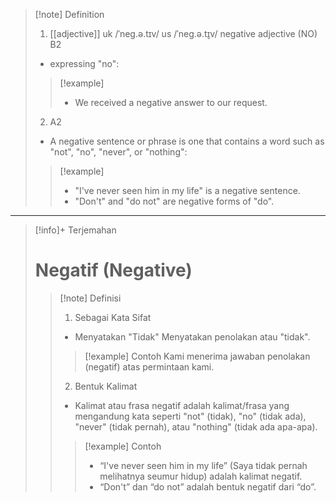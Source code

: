 >[!note] Definition
>1. [[adjective]]
uk  /ˈneɡ.ə.tɪv/ us  /ˈneɡ.ə.t̬ɪv/
negative adjective (NO)
B2
>- expressing "no":
> > [!example] 
> > - We received a negative answer to our request.
> 2. A2
>- A negative sentence or phrase is one that contains a word such as "not", "no", "never", or "nothing":
> > [!example] 
> > - "I've never seen him in my life" is a negative sentence.
> > - "Don't" and "do not" are negative forms of "do".

---

>[!info]+ Terjemahan
> # Negatif (Negative)
> > [!note] Definisi
> > 1. Sebagai Kata Sifat
> > -  Menyatakan "Tidak"
Menyatakan penolakan atau "tidak".
> > > [!example] Contoh
> > > Kami menerima jawaban penolakan (negatif) atas permintaan kami.
> > 2. Bentuk Kalimat
> > - Kalimat atau frasa negatif adalah kalimat/frasa yang mengandung kata seperti "not" (tidak), "no" (tidak ada), "never" (tidak pernah), atau "nothing" (tidak ada apa-apa).
> > > [!example] Contoh
> > > - “I've never seen him in my life” (Saya tidak pernah melihatnya seumur hidup) adalah kalimat negatif.
> > > - “Don't” dan “do not” adalah bentuk negatif dari “do”.


